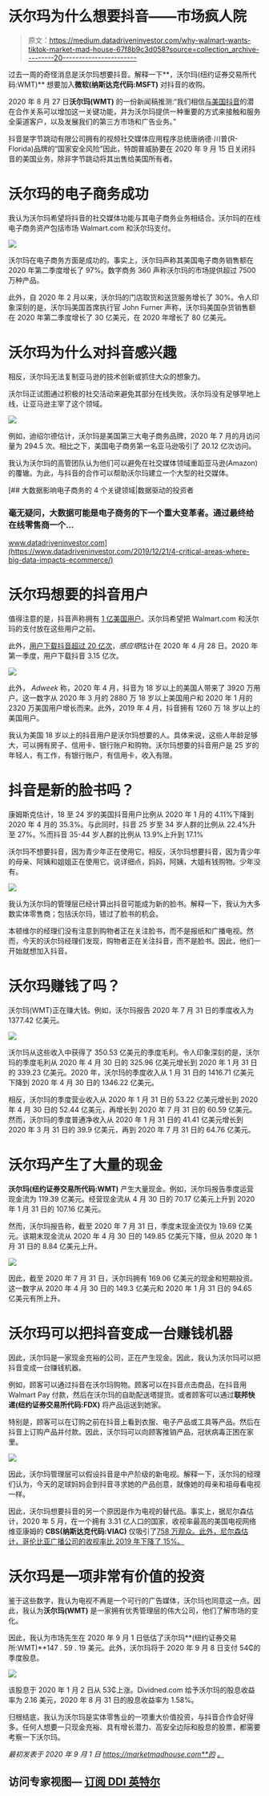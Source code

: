 # 沃尔玛为什么想要抖音——市场疯人院

> 原文：<https://medium.datadriveninvestor.com/why-walmart-wants-tiktok-market-mad-house-67f8b9c3d058?source=collection_archive---------20----------------------->

过去一周的奇怪消息是沃尔玛想要抖音。解释一下**，沃尔玛(纽约证券交易所代码:WMT)** 想要加入**微软(纳斯达克代码:MSFT)** 对抖音的收购。

2020 年 8 月 27 日**沃尔玛(WMT)** 的一份新闻稿推测:“我们相信[与美国抖音](https://corporate.walmart.com/newsroom/2020/08/27/walmart-statement-regarding-discussions-with-microsoft-about-tiktok)的潜在合作关系可以增加这一关键功能，并为沃尔玛提供一种重要的方式来接触和服务全渠道客户，以及发展我们的第三方市场和广告业务。”

抖音是字节跳动有限公司拥有的视频社交媒体应用程序总统唐纳德·川普(R-Florida)品牌的“国家安全风险”因此，特朗普威胁要在 2020 年 9 月 15 日关闭抖音的美国业务，除非字节跳动将其出售给美国所有者。

# 沃尔玛的电子商务成功

我认为沃尔玛希望将抖音的社交媒体功能与其电子商务业务相结合。沃尔玛的在线电子商务资产包括市场 Walmart.com 和沃尔玛支付。

![](img/bf6807d150cf60143a4401757a4a0a05.png)

沃尔玛在电子商务方面是成功的。事实上，沃尔玛声称其美国电子商务销售额在 2020 年第二季度增长了 97%。数字商务 360 声称沃尔玛的市场提供超过 7500 万种产品。

此外，自 2020 年 2 月以来，沃尔玛的门店取货和送货服务增长了 30%。令人印象深刻的是，沃尔玛美国首席执行官 John Furner 声称，沃尔玛美国杂货销售额在 2020 年第二季度增长了 30 亿美元，在 2020 年增长了 80 亿美元。

# 沃尔玛为什么对抖音感兴趣

相反，沃尔玛无法复制亚马逊的技术创新或抓住大众的想象力。

沃尔玛正试图通过积极的社交活动来避免其部分在线失败。沃尔玛没有足够早地上线，让亚马逊主宰了这个领域。

![](img/79ded166c23d5951d151822224886b3b.png)

例如，迪绍尔德估计，沃尔玛是美国第三大电子商务品牌，2020 年 7 月的月访问量为 294.5 次。相比之下，美国电子商务第一名亚马逊吸引了 20.12 亿次访问。

我认为沃尔玛的高管团队认为他们可以避免在社交媒体领域重蹈亚马逊(Amazon)的覆辙。为此，与抖音的合作可以帮助沃尔玛建立一个大型的社交媒体。

[](https://www.datadriveninvestor.com/2019/12/21/4-critical-areas-where-big-data-impacts-ecommerce/) [## 大数据影响电子商务的 4 个关键领域|数据驱动的投资者

### 毫无疑问，大数据可能是电子商务的下一个重大变革者。通过最终给在线零售商一个…

www.datadriveninvestor.com](https://www.datadriveninvestor.com/2019/12/21/4-critical-areas-where-big-data-impacts-ecommerce/) 

# 沃尔玛想要的抖音用户

值得注意的是，抖音声称拥有 [1 亿美国用户](https://newsroom.tiktok.com/en-us/tiktok-files-lawsuit)。沃尔玛希望把 Walmart.com 和沃尔玛的支付放在这些用户之前。

此外，[用户下载抖音超过 20 亿次](https://newsroom.tiktok.com/en-us/tiktok-files-lawsuit)，*感应塔*估计在 2020 年 4 月 28 日。2020 年第一季度，用户下载抖音 3.15 亿次。

![](img/c93e4767d0e11c4ba14c33dc6b0ccd14.png)

此外， *Adweek* 称，2020 年 4 月，抖音为 18 岁以上的美国人带来了 3920 万用户。这一数字从 2020 年 3 月的 2880 万 18 岁以上美国用户和 2020 年 1 月的 2320 万美国用户增长而来。此外，2019 年 4 月，抖音拥有 1260 万 18 岁以上的美国用户。

我认为美国 18 岁以上的抖音用户是沃尔玛想要的人。具体来说，这些人年龄足够大，可以拥有房子、信用卡、银行账户和购物。沃尔玛想要的抖音用户是 25 岁的年轻人，有工作，有银行账户，有信用卡，收入有限。

# 抖音是新的脸书吗？

康姆斯克估计，18 至 24 岁的美国抖音用户比例从 2020 年 1 月的 4.11%下降到 2020 年 4 月的 35.3%。与此同时，抖音 25 岁至 34 岁人群的比例从 22.4%升至 27%。%而抖音 35-44 岁人群的比例从 13.9%上升到 17.1%

沃尔玛不想要抖音，因为青少年正在使用它。相反，沃尔玛想要抖音，因为青少年的母亲、阿姨和姐姐正在使用它。说详细点，妈妈，阿姨，大姐有钱购物。少年没有。

![](img/c01b7d158046ace8857cee925734c916.png)

我认为沃尔玛的管理层已经计算出抖音可能成为新的脸书。解释一下，我认为大多数实体零售商；包括沃尔玛，错过了脸书的机会。

本顿维尔的经理们没有注意到购物者正在关注脸书，而不是报纸和广播电视。然而，今天的沃尔玛经理们发现，购物者正在关注抖音，而不是脸书。因此，他们一开始就想加入抖音。

# 沃尔玛赚钱了吗？

沃尔玛(WMT)正在赚大钱。例如，沃尔玛报告 2020 年 7 月 31 日的季度收入为 1377.42 亿美元。

![](img/82d009b71b352f69da651d9608552c53.png)

沃尔玛从这些收入中获得了 350.53 亿美元的季度毛利。令人印象深刻的是，沃尔玛的季度毛利从 2020 年 4 月 30 日的 325.96 亿美元增长到 2020 年 1 月 31 日的 339.23 亿美元。2020 年，沃尔玛的季度收入从 1 月 31 日的 1416.71 亿美元下降到 2020 年 4 月 30 日的 1346.22 亿美元。

相反，沃尔玛的季度营业收入从 2020 年 1 月 31 日的 53.22 亿美元增长到 2020 年 4 月 30 日的 52.44 亿美元，再增长到 2020 年 7 月 31 日的 60.59 亿美元。然而，沃尔玛的季度普通净收入从 2020 年 1 月 31 日的 41.41 亿美元增长到 2020 年 3 月 31 日的 39.9 亿美元，再到 2020 年 7 月 31 日的 64.76 亿美元。

# 沃尔玛产生了大量的现金

**沃尔玛(纽约证券交易所代码:WMT)** 产生大量现金。例如，沃尔玛报告季度运营现金流为 119.39 亿美元。经营现金流从 4 月 30 日的 70.17 亿美元上升到 2020 年 1 月 31 日的 107.16 亿美元。

然而，沃尔玛报告称，截至 2020 年 7 月 31 日，季度末现金流仅为 19.69 亿美元。该期末现金流从 2020 年 4 月 30 日的 149.85 亿美元下降，但从 2020 年 1 月 31 日的 8.84 亿美元上升。

![](img/39b772c28ad16ffa7bba3ccef1d1cb47.png)

因此，截至 2020 年 7 月 31 日，沃尔玛拥有 169.06 亿美元的现金和短期投资。这一数字从 2020 年 4 月 30 日的 149.3 亿美元和 2020 年 1 月 31 日的 94.65 亿美元有所上升。

# 沃尔玛可以把抖音变成一台赚钱机器

因此，沃尔玛是一家现金充裕的公司，正在产生现金。因此，我认为沃尔玛可以把抖音变成一台赚钱机器。

例如，顾客可以通过抖音在沃尔玛购物。顾客可以在抖音点击商品，在抖音用 Walmart Pay 付款，然后在沃尔玛的自助配送塔提货。或者顾客可以通过**联邦快递(纽约证券交易所代码:FDX)** 将产品运送到她家。

特别是，顾客可以在订购之前在抖音上看到衣服、电子产品或工具等产品。然后在抖音上订购产品并付款。因此，沃尔玛可以向顾客推销产品，冠状病毒正困在家里。

![](img/5a924a514c5acaf2fda20fccf71397bb.png)

因此，沃尔玛管理层可以假设抖音是中产阶级的新电视。解释一下，沃尔玛的经理们认为，今天的足球妈妈会到抖音寻求她的产品创意，就像她的母亲和祖母看电视一样。

因此，沃尔玛想要抖音的另一个原因是作为电视的替代品。事实上，据尼尔森估计，2020 年 5 月，在一个拥有 3.31 亿人口的国家，收视率最高的美国电视网络维亚康姆的 **CBS(纳斯达克代码:VIAC)** 仅吸引了[758 万观众。此外，尼尔森估计，哥伦比亚广播公司的收视率比 2019 年下降了 15%。](https://www.marketwatch.com/story/cbs-is-the-most-watched-tv-network-for-12th-consecutive-year-2020-05-28)

# 沃尔玛是一项非常有价值的投资

鉴于这些数字，我认为电视不再是一个可行的广告媒体，沃尔玛也同意这一点。因此，我认为**沃尔玛(WMT)** 是一家拥有优秀管理层的伟大公司，他们了解市场的变化。

因此，我认为市场先生在 2020 年 9 月 1 日低估了沃尔玛**(纽约证券交易所:WMT)**147 . 59 . 19 美元。此外，沃尔玛将于 2020 年 9 月 8 日支付 54₵的季度股息。

![](img/76ceca192133a7ede8fab2643d827c25.png)

该股息于 2020 年 1 月 2 日从 53₵上涨。Dividned.com 给予沃尔玛的股息收益率为 2.16 美元，2020 年 8 月 31 日的股息收益率为 1.58%。

归根结底，我认为沃尔玛是实体零售业的一项重大价值投资，与抖音合作会好得多。任何人想要一只现金充裕、具有增长潜力、高安全边际和股息的股票，都需要考察一下沃尔玛。

*最初发表于 2020 年 9 月 1 日 https://marketmadhouse.com**的* [*。*](https://marketmadhouse.com/why-walmart-wants-tiktok/)

## 访问专家视图— [订阅 DDI 英特尔](https://datadriveninvestor.com/ddi-intel)